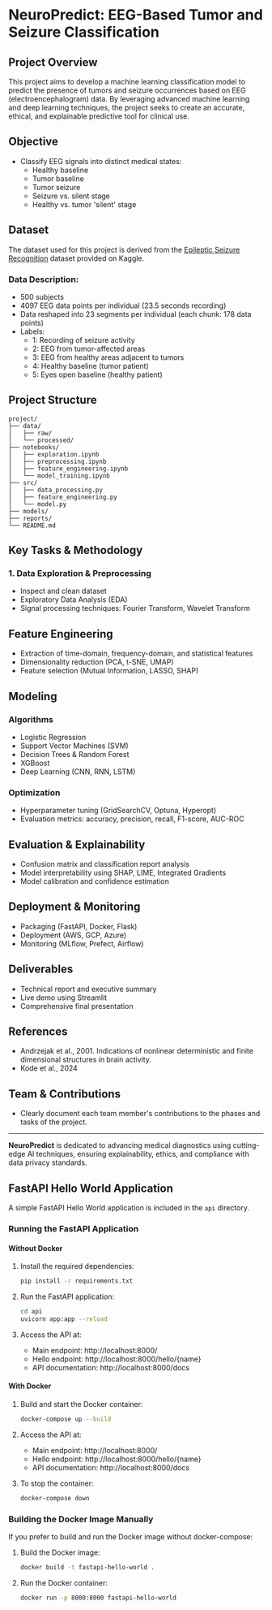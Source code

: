 # NeuroPredict: EEG-Based Tumor and Seizure Classification

## Project Overview

This project aims to develop a machine learning classification model to predict the presence of tumors and seizure occurrences based on EEG (electroencephalogram) data. By leveraging advanced machine learning and deep learning techniques, the project seeks to create an accurate, ethical, and explainable predictive tool for clinical use.

## Objective
- Classify EEG signals into distinct medical states:
  - Healthy baseline
  - Tumor baseline
  - Tumor seizure
  - Seizure vs. silent stage
  - Healthy vs. tumor 'silent' stage

## Dataset
The dataset used for this project is derived from the [Epileptic Seizure Recognition](https://www.kaggle.com/datasets/harunshimanto/epileptic-seizure-recognition/data) dataset provided on Kaggle.

### Data Description:
- 500 subjects
- 4097 EEG data points per individual (23.5 seconds recording)
- Data reshaped into 23 segments per individual (each chunk: 178 data points)
- Labels:
  - 1: Recording of seizure activity
  - 2: EEG from tumor-affected areas
  - 3: EEG from healthy areas adjacent to tumors
  - 4: Healthy baseline (tumor patient)
  - 5: Eyes open baseline (healthy patient)

## Project Structure

```
project/
├── data/
│   ├── raw/
│   └── processed/
├── notebooks/
│   ├── exploration.ipynb
│   ├── preprocessing.ipynb
│   ├── feature_engineering.ipynb
│   └── model_training.ipynb
├── src/
│   ├── data_processing.py
│   ├── feature_engineering.py
│   └── model.py
├── models/
├── reports/
└── README.md
```

## Key Tasks & Methodology

### 1. Data Exploration & Preprocessing
- Inspect and clean dataset
- Exploratory Data Analysis (EDA)
- Signal processing techniques: Fourier Transform, Wavelet Transform

## Feature Engineering

- Extraction of time-domain, frequency-domain, and statistical features
- Dimensionality reduction (PCA, t-SNE, UMAP)
- Feature selection (Mutual Information, LASSO, SHAP)

## Modeling

### Algorithms
- Logistic Regression
- Support Vector Machines (SVM)
- Decision Trees & Random Forest
- XGBoost
- Deep Learning (CNN, RNN, LSTM)

### Optimization
- Hyperparameter tuning (GridSearchCV, Optuna, Hyperopt)
- Evaluation metrics: accuracy, precision, recall, F1-score, AUC-ROC

## Evaluation & Explainability

- Confusion matrix and classification report analysis
- Model interpretability using SHAP, LIME, Integrated Gradients
- Model calibration and confidence estimation

## Deployment & Monitoring

- Packaging (FastAPI, Docker, Flask)
- Deployment (AWS, GCP, Azure)
- Monitoring (MLflow, Prefect, Airflow)

## Deliverables

- Technical report and executive summary
- Live demo using Streamlit
- Comprehensive final presentation

## References
- Andrzejak et al., 2001. Indications of nonlinear deterministic and finite dimensional structures in brain activity.
- Kode et al., 2024

## Team & Contributions

- Clearly document each team member's contributions to the phases and tasks of the project.

---

**NeuroPredict** is dedicated to advancing medical diagnostics using cutting-edge AI techniques, ensuring explainability, ethics, and compliance with data privacy standards.

## FastAPI Hello World Application

A simple FastAPI Hello World application is included in the `api` directory.

### Running the FastAPI Application

#### Without Docker

1. Install the required dependencies:
   ```bash
   pip install -r requirements.txt
   ```

2. Run the FastAPI application:
   ```bash
   cd api
   uvicorn app:app --reload
   ```

3. Access the API at:
   - Main endpoint: http://localhost:8000/
   - Hello endpoint: http://localhost:8000/hello/{name}
   - API documentation: http://localhost:8000/docs

#### With Docker

1. Build and start the Docker container:
   ```bash
   docker-compose up --build
   ```

2. Access the API at:
   - Main endpoint: http://localhost:8000/
   - Hello endpoint: http://localhost:8000/hello/{name}
   - API documentation: http://localhost:8000/docs

3. To stop the container:
   ```bash
   docker-compose down
   ```

### Building the Docker Image Manually

If you prefer to build and run the Docker image without docker-compose:

1. Build the Docker image:
   ```bash
   docker build -t fastapi-hello-world .
   ```

2. Run the Docker container:
   ```bash
   docker run -p 8000:8000 fastapi-hello-world
   ```

